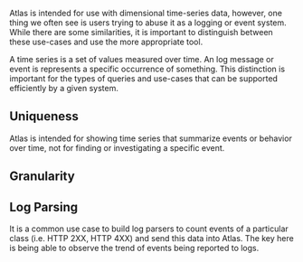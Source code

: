 Atlas is intended for use with dimensional time-series data, however, one thing we often see is users trying to abuse it as a logging or event system. While there are some similarities, it is important to distinguish between these use-cases and use the more appropriate tool.

A time series is a set of values measured over time. An log message or event is represents a specific occurrence of something. This distinction is important for the types of queries and use-cases that can be supported efficiently by a given system.

## Uniqueness

Atlas is intended for showing time series that summarize events or behavior over time, not for finding or investigating a specific event.

## Granularity

## Log Parsing

It is a common use case to build log parsers to count events of a particular class (i.e. HTTP 2XX, HTTP 4XX) and send this data into Atlas.  The key here is being able to observe the trend of events being reported to logs.
